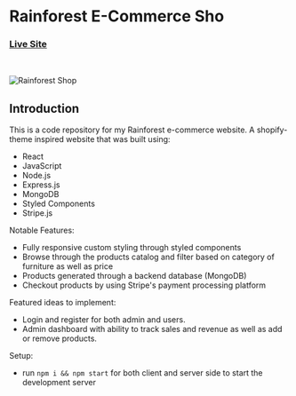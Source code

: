 # Rainforest E-Commerce Sho

### [Live Site](https://rainforest-ecommerce-shop.herokuapp.com/)

</br >

![Rainforest Shop](https://user-images.githubusercontent.com/76964814/143175113-ad84abc6-9119-41de-92a6-b31977af2a08.png)

## Introduction
This is a code repository for my Rainforest e-commerce website. A shopify-theme inspired website that was built using:
- React
- JavaScript
- Node.js
- Express.js
- MongoDB
- Styled Components
- Stripe.js

Notable Features:

-   Fully responsive custom styling through styled components
-   Browse through the products catalog and filter based on category of furniture as well as price
-   Products generated through a backend database (MongoDB)
-   Checkout products by using Stripe's payment processing platform

Featured ideas to implement:

- Login and register for both admin and users.
- Admin dashboard with ability to track sales and revenue as well as add or remove products.

Setup:
- run ```npm i && npm start``` for both client and server side to start the development server
